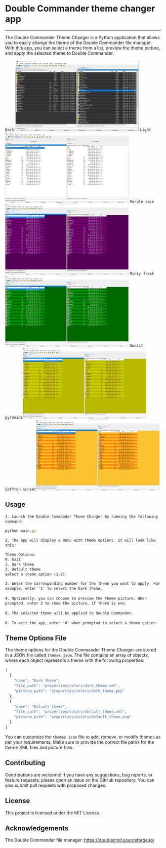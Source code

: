 # Double Commander theme changer app

---

The Double Commander Theme Changer is a Python application that allows you to easily change the theme of the Double Commander file manager. With this app, you can select a theme from a list, preview the theme picture, and apply the selected theme to Double Commander.

`Dark` <img src="themes/dark_theme.png" height="230" width="400"/> `Light` <img src="themes/light_theme.png" height="230" width="400"/>
`Purple rain`<img src="themes/purple_rain.png" height="230" width="400"/> `Minty fresh`<img src="themes/minty_fresh.png" height="230" width="400"/>
`Sunlit pyramids`<img src="themes/sunlit_pyramids.png" height="230" width="400"/>`Saffron sunset`<img src="themes/saffron_sunset.png" height="230" width="400"/>

## Usage

    1. Launch the Double Commander Theme Changer by running the following command:

```javascript
python main.py
```

    2. The app will display a menu with theme options. It will look like this:

```
Theme Options:
0. Exit
1. Dark theme
2. Default theme
Select a theme option (1-2):
```

    3. Enter the corresponding number for the theme you want to apply. For example, enter '1' to select the Dark theme.

    4. Optionally, you can choose to preview the theme picture. When prompted, enter 2 to show the picture, if there is one.

    5. The selected theme will be applied to Double Commander.

    6. To exit the app, enter '0' when prompted to select a theme option.

## Theme Options File

The theme options for the Double Commander Theme Changer are stored in a JSON file called `themes.json`. The file contains an array of objects, where each object represents a theme with the following properties:

```javascript
[
  {
    "name": "Dark theme",
    "file_path": "properties/colors/dark_theme.xml",
    "picture_path": "properties/colors/dark_theme.png"
  },
  {
    "name": "Default theme",
    "file_path": "properties/colors/default_theme.xml",
    "picture_path": "properties/colors/default_theme.png"
  }
]

```

You can customize the `themes.json` file to add, remove, or modify themes as per your requirements. Make sure to provide the correct file paths for the theme XML files and picture files.

## Contributing

Contributions are welcome! If you have any suggestions, bug reports, or feature requests, please open an issue on the GitHub repository. You can also submit pull requests with proposed changes.

## License

This project is licensed under the MIT License.

## Acknowledgements

The Double Commander file manager: https://doublecmd.sourceforge.io/